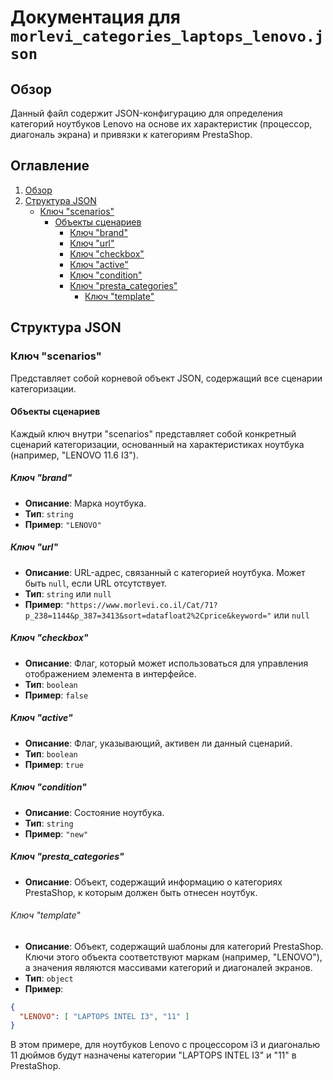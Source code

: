 # Документация для `morlevi_categories_laptops_lenovo.json`

## Обзор

Данный файл содержит JSON-конфигурацию для определения категорий ноутбуков Lenovo на основе их характеристик (процессор, диагональ экрана) и привязки к категориям PrestaShop.

## Оглавление

1.  [Обзор](#обзор)
2.  [Структура JSON](#структура-json)
    *   [Ключ "scenarios"](#ключ-scenarios)
        *   [Объекты сценариев](#объекты-сценариев)
            *  [Ключ "brand"](#ключ-brand)
            *  [Ключ "url"](#ключ-url)
            *  [Ключ "checkbox"](#ключ-checkbox)
            *  [Ключ "active"](#ключ-active)
            *  [Ключ "condition"](#ключ-condition)
            *  [Ключ "presta_categories"](#ключ-presta_categories)
                *  [Ключ "template"](#ключ-template)

## Структура JSON

### Ключ "scenarios"

Представляет собой корневой объект JSON, содержащий все сценарии категоризации.

#### Объекты сценариев

Каждый ключ внутри "scenarios" представляет собой конкретный сценарий категоризации, основанный на характеристиках ноутбука (например, "LENOVO 11.6 I3").

##### Ключ "brand"

-   **Описание**: Марка ноутбука.
-   **Тип**: `string`
-   **Пример**: `"LENOVO"`

##### Ключ "url"

-   **Описание**: URL-адрес, связанный с категорией ноутбука. Может быть `null`, если URL отсутствует.
-   **Тип**: `string` или `null`
-   **Пример**: `"https://www.morlevi.co.il/Cat/71?p_238=1144&p_387=3413&sort=datafloat2%2Cprice&keyword="` или `null`

##### Ключ "checkbox"

-   **Описание**: Флаг, который может использоваться для управления отображением элемента в интерфейсе.
-   **Тип**: `boolean`
-   **Пример**: `false`

##### Ключ "active"

-   **Описание**: Флаг, указывающий, активен ли данный сценарий.
-   **Тип**: `boolean`
-   **Пример**: `true`

##### Ключ "condition"

-   **Описание**: Состояние ноутбука.
-   **Тип**: `string`
-   **Пример**: `"new"`

##### Ключ "presta_categories"

-   **Описание**: Объект, содержащий информацию о категориях PrestaShop, к которым должен быть отнесен ноутбук.

###### Ключ "template"

-   **Описание**: Объект, содержащий шаблоны для категорий PrestaShop. Ключи этого объекта соответствуют маркам (например, "LENOVO"), а значения являются массивами категорий и диагоналей экранов.
-   **Тип**: `object`
-   **Пример**:
```json
{
  "LENOVO": [ "LAPTOPS INTEL I3", "11" ]
}
```
В этом примере, для ноутбуков Lenovo с процессором i3 и диагональю 11 дюймов будут назначены категории "LAPTOPS INTEL I3" и "11" в PrestaShop.